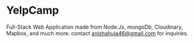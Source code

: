 # YelpCamp
Full-Stack Web Application made from Node.Js, mongoDb, Cloudinary, Mapbox, and much more.
contact anishahuja46@gmail.com for inquiries. 
